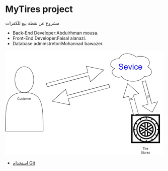 # MyTires project
مشروع عن نقطة بيع للكفرات

- Back-End Developer:Abdulrhman mousa.
- Front-End Developer:Faisal alanazi.
- Database adminstretor:Mohannad bawazer.


![MyTestDiagram](https://github.com/ctiProgramming1/MyTest/blob/main/MyTestDiagram.png "MyTest Diagram")



* [استخدام Git](https://github.com/ctiProgramming1/tools/wiki/Git)
